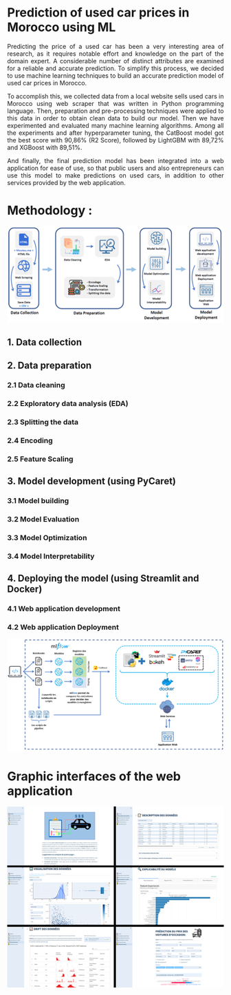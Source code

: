 # Prediction of used car prices in Morocco using ML

<p align="justify">
Predicting the price of a used car has been a very interesting area of research, as it requires notable effort and knowledge on the part of the domain expert. A considerable number of distinct attributes are examined for a reliable and accurate prediction. To simplify this process, we decided to use machine learning techniques to build an accurate prediction model of used car prices in Morocco.
</p>
<p align="justify">
To accomplish this, we collected data from a local website sells used cars in Morocco using web scraper that was written in Python programming language. Then, preparation and pre-processing techniques were applied to this data in order to obtain clean data
to build our model. Then we have experimented and evaluated many machine learning algorithms. Among all the experiments and after hyperparameter tuning, the CatBoost model got the best score with 90,86% (R2 Score), followed by LightGBM with 89,72% and XGBoost with 89,51%. 
</p>
<p align="justify">
And finally, the final prediction model has been integrated into a web application for ease of use, so that public users and also entrepreneurs can use this model to make predictions on used cars, in addition to other services provided by the web application.
</p>

# Methodology :

<center>
<img src="https://github.com/JhingleDiff/Prediction-of-used-car-prices-in-Morocco-using-machine-learning/blob/main/Imgs/Meth.PNG" alt="Methodology">
</center>

## 1. Data collection

## 2. Data preparation
### 2.1 Data cleaning
### 2.2 Exploratory data analysis (EDA)
### 2.3 Splitting the data
### 2.4 Encoding
### 2.5 Feature Scaling
  
## 3. Model development (using PyCaret)
### 3.1 Model building
### 3.2 Model Evaluation
### 3.3 Model Optimization
### 3.4 Model Interpretability

## 4. Deploying the model (using Streamlit and Docker)
### 4.1 Web application development
### 4.2 Web application Deployment

<center>
<img src="https://github.com/JhingleDiff/Prediction-of-used-car-prices-in-Morocco-using-machine-learning/blob/main/Imgs/meth_dev.png" alt="Methodology">
</center>

# Graphic interfaces of the web application

<center>
<img src="https://github.com/JhingleDiff/Prediction-of-used-car-prices-in-Morocco-using-machine-learning/blob/main/Imgs/Iterfaces.jpg" alt="Interfaces">
</center>
